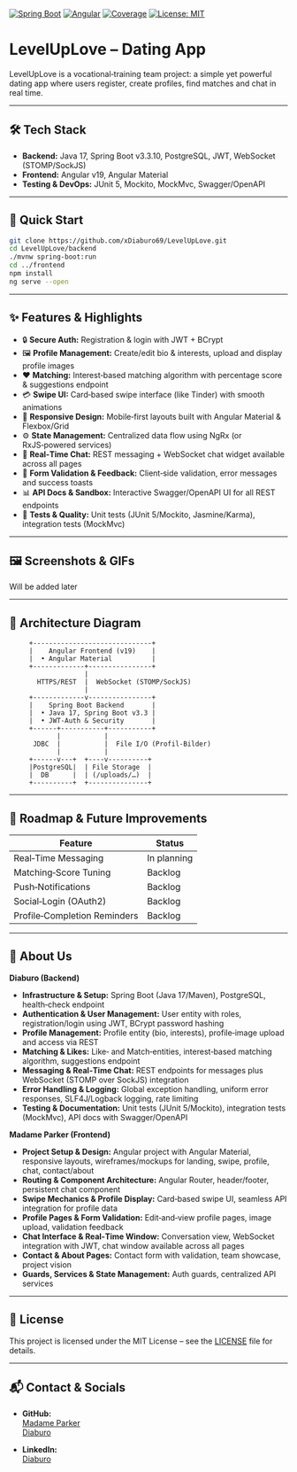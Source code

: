 [![Spring Boot](https://img.shields.io/badge/Spring_Boot-v3.3.10-green?logo=spring)](https://github.com/xDiaburo69/LevelUpLove/tree/main/Backend)
[![Angular](https://img.shields.io/badge/Angular-v19-red?logo=angular)](https://github.com/xDiaburo69/LevelUpLove/tree/main/Frontend)
[![Coverage](https://img.shields.io/badge/Coverage-20%25-lightgrey)](#)
[![License: MIT](https://img.shields.io/badge/license-MIT-yellow.svg)](./LICENSE)


# LevelUpLove – Dating App

LevelUpLove is a vocational‑training team project: a simple yet powerful dating app where users register, create profiles, find matches and chat in real time.

---

## 🛠️ Tech Stack

- **Backend:** Java 17, Spring Boot v3.3.10, PostgreSQL, JWT, WebSocket (STOMP/SockJS)  
- **Frontend:** Angular v19, Angular Material
- **Testing & DevOps:** JUnit 5, Mockito, MockMvc, Swagger/OpenAPI 

---

## 🚀 Quick Start

```bash
git clone https://github.com/xDiaburo69/LevelUpLove.git
cd LevelUpLove/backend
./mvnw spring-boot:run
cd ../frontend
npm install
ng serve --open
```

---

## ✨ Features & Highlights

- 🔒 **Secure Auth:** Registration & login with JWT + BCrypt  
- 🖼️ **Profile Management:** Create/edit bio & interests, upload and display profile images  
- ❤️ **Matching:** Interest‑based matching algorithm with percentage score & suggestions endpoint  
- 💳 **Swipe UI:** Card‑based swipe interface (like Tinder) with smooth animations  
- 🎨 **Responsive Design:** Mobile‑first layouts built with Angular Material & Flexbox/Grid  
- ⚙️ **State Management:** Centralized data flow using NgRx (or RxJS‑powered services)  
- 💬 **Real‑Time Chat:** REST messaging + WebSocket chat widget available across all pages  
- 🧪 **Form Validation & Feedback:** Client‑side validation, error messages and success toasts  
- 📊 **API Docs & Sandbox:** Interactive Swagger/OpenAPI UI for all REST endpoints  
- 🧪 **Tests & Quality:** Unit tests (JUnit 5/Mockito, Jasmine/Karma), integration tests (MockMvc)  

---

## 🖼️ Screenshots & GIFs

Will be added later

<div align="center">
<!--   <img src="docs/screenshots/landing.png" alt="Landing Page" width="30%"/>
  <img src="docs/screenshots/swipe.gif" alt="Swipe Interaction" width="30%"/>
  <img src="docs/screenshots/chat.png" alt="Chat Window" width="30%"/> -->
</div>

---

## 📐 Architecture Diagram

         +------------------------------+
         |    Angular Frontend (v19)    |
         |  • Angular Material          |
         +-------------+----------------+
                       |
           HTTPS/REST  |  WebSocket (STOMP/SockJS)
                       |
         +-------------v----------------+
         |    Spring Boot Backend       |
         |  • Java 17, Spring Boot v3.3 |  
         |  • JWT‑Auth & Security       |
         +------+-----------+-----------+
                |           |
          JDBC  |           |  File I/O (Profil‑Bilder)
                |           |
         +------v---+  +----v----------+
         |PostgreSQL|  | File Storage  |
         |  DB      |  | (/uploads/…)  |
         +----------+  +---------------+


---
## 🚧 Roadmap & Future Improvements

| Feature                         | Status      |
|---------------------------------|-------------|
| Real‑Time Messaging             | In planning |
| Matching‑Score Tuning           | Backlog     |
| Push‑Notifications              | Backlog     |
| Social‑Login (OAuth2)           | Backlog     |
| Profile‑Completion Reminders    | Backlog     |

---

## 👥 About Us

**Diaburo (Backend)**  
- **Infrastructure & Setup:** Spring Boot (Java 17/Maven), PostgreSQL, health‑check endpoint  
- **Authentication & User Management:** User entity with roles, registration/login using JWT, BCrypt password hashing  
- **Profile Management:** Profile entity (bio, interests), profile‑image upload and access via REST  
- **Matching & Likes:** Like‑ and Match‑entities, interest‑based matching algorithm, suggestions endpoint  
- **Messaging & Real‑Time Chat:** REST endpoints for messages plus WebSocket (STOMP over SockJS) integration  
- **Error Handling & Logging:** Global exception handling, uniform error responses, SLF4J/Logback logging, rate limiting  
- **Testing & Documentation:** Unit tests (JUnit 5/Mockito), integration tests (MockMvc), API docs with Swagger/OpenAPI

**Madame Parker (Frontend)**  
- **Project Setup & Design:** Angular project with Angular Material, responsive layouts, wireframes/mockups for landing, swipe, profile, chat, contact/about  
- **Routing & Component Architecture:** Angular Router, header/footer, persistent chat component  
- **Swipe Mechanics & Profile Display:** Card‑based swipe UI, seamless API integration for profile data  
- **Profile Pages & Form Validation:** Edit‑and‑view profile pages, image upload, validation feedback  
- **Chat Interface & Real‑Time Window:** Conversation view, WebSocket integration with JWT, chat window available across all pages  
- **Contact & About Pages:** Contact form with validation, team showcase, project vision  
- **Guards, Services & State Management:** Auth guards, centralized API services

---

## 📄 License

This project is licensed under the MIT License – see the [LICENSE](./LICENSE) file for details.

---

## 📬 Contact & Socials

- **GitHub:** <br>
[Madame Parker](https://github.com/Madame-parker) <br>
[Diaburo](https://github.com/xDiaburo69)

- **LinkedIn:** <br>
[Diaburo](https://www.linkedin.com/in/jordan-betz-927b77310)  
